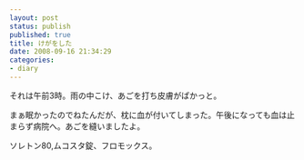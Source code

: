 ```yaml
---
layout: post
status: publish
published: true
title: けがをした
date: 2008-09-16 21:34:29
categories:
- diary
---
```

それは午前3時。雨の中こけ、あごを打ち皮膚がぱかっと。

まぁ眠かったのでねたんだが、枕に血が付いてしまった。午後になっても血は止まらず病院へ。あごを縫いましたよ。

ソレトン80,ムコスタ錠、フロモックス。
